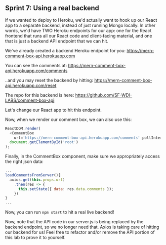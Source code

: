 ## Sprint 7: Using a real backend

If we wanted to deploy to Heroku, we'd actually want to hook up our React app to a separate backend, instead of just running Mongo locally. In other words, we'd have TWO Heroku endpoints for our app: one for the React frontend that runs all our React code and client-facing material, and one that is just a backend API endpoint that we can hit.

We've already created a backend Heroku endpoint for you:
https://mern-comment-box-api.herokuapp.com

You can see the comments at:
https://mern-comment-box-api.herokuapp.com/comments

..and you may reset the backend by hitting:
 https://mern-comment-box-api.herokuapp.com/reset

 The repo for this backend is here:
 https://github.com/SF-WDI-LABS/comment-box-api

 Let's change our React app to hit this endpoint.



Now, when we render our comment box, we can also use this:

```js
ReactDOM.render(
  <CommentBox
    url='https://mern-comment-box-api.herokuapp.com/comments' pollInterval={2000} />,
  document.getElementById('root')
);
```

Finally, in the CommentBox component, make sure we appropriately access the right json data:

```js
...
loadCommentsFromServer(){
  axios.get(this.props.url)
    .then(res => {
      this.setState({ data: res.data.comments });
    })
}
...
```

Now, you can run `npm start` to hit a real live backend!

Now, note that the API code in our server.js is being replaced by the backend endpoint, so we no longer need that. Axios is taking care of hitting our backend for us! Feel free to refactor and/or remove the API portion of this lab to prove it to yourself.
